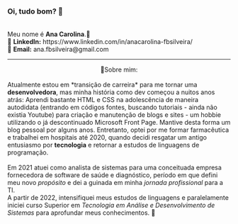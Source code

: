 ### Oi, tudo bom? 👋<br>
<br>
Meu nome é <strong>Ana Carolina</strong>.🙋 <br>
📣 <strong>LinkedIn:</strong> https://www.linkedin.com/in/anacarolina-fbsilveira/<br>
📧 <strong>Email:</strong>  ana.fbsilveira@gmail.com<br>

---
<center> 💬Sobre mim:</center><br>
Atualmente estou em *transição de carreira* para me tornar uma <strong>desenvolvedora</strong>, mas minha história como dev começou a nuitos anos atrás: Aprendi bastante HTML e CSS na adolescência de maneira autodidata (entrando em códigos fontes, buscando tutoriais - ainda não existia Youtube) para criação e manutenção de blogs e sites - um hobbie  utilizando o já descontinuado Microsoft Front Page. Mantive desta forma um blog pessoal por alguns anos. Entretanto, optei por me formar farmacêutica e trabalhei em hospitais até 2020, quando decidi resgatar um antigo entusiasmo por <strong>tecnologia</strong> e retornar a estudos de linguagens de programação.<br>
<br>
Em 2021 atuei como analista de sistemas para uma conceituada empresa fornecedora de software de saúde e diagnóstico, período em que defini meu novo <em>propósito</em> e dei a guinada em minha <em>jornada profissional</em> para a TI.<br>
A partir de 2022, intensifiquei meus estudos de linguagens e paralelamente iniciei curso Superior em <em>Tecnologia em Análise e Desenvolvimento de Sistemas</em> para aprofundar meus conhecimentos. 🚀<br>
<br>


<!--
**ana-silveira/ana-silveira** is a ✨ _special_ ✨ repository because its `README.md` (this file) appears on your GitHub profile.

Here are some ideas to get you started:

- 🔭 I’m currently working on ...
- 🌱 I’m currently learning ...
- 👯 I’m looking to collaborate on ...
- 🤔 I’m looking for help with ...
- 💬 Ask me about ...
- 📫 How to reach me: ...
- 😄 Pronouns: She/her
- ⚡ Fun fact: ...
-->
